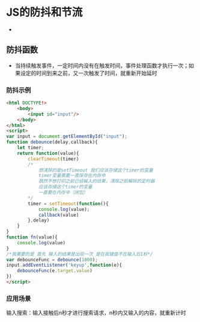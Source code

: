 # JS的防抖和节流

-

## 防抖函数

- 当持续触发事件，一定时间内没有在触发时间，事件处理函数才执行一次；如果设定的时间到来之前，又一次触发了时间，就重新开始延时

### 防抖示例

```html
<html DOCTYPE!>
    <body>
        <input id="input"/>
    </body>	
</html>
<script>
var input = document.getElementById("input");
function debounce(delay,callback){
    let timer;
    return function(value){
        clearTimeout(timer)
        /*
        	想清除的是setTimeout 我们应该存储这个timer的变量
        	timer变量需要一直保存在内存中
        	既然不想打印之前已经输入的结果，清除之前解除的定时器
        	应该存储这个timer的变量
        	一直要在内存中（闭包）
        */
        timer = setTimeout(function(){
            console.log(value);
            callback(value)
        },delay)
    }
}
function fn(value){
    console.log(value)
}
/*我需要的是 首先 输入的结果是出现一次 是在我键盘不在输入后1秒*/
var debounceFunc = debounce(1000);
input.addEventListener('keyup',function(e){
    debounceFunc(e.target.value)
})
</script>
```

### 应用场景

输入搜索：输入接触后n秒才进行搜索请求，n秒内又输入的内容，就重新计时

